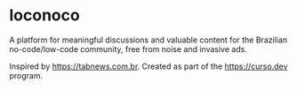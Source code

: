 # loconoco

A platform for meaningful discussions and valuable content for the Brazilian no-code/low-code community, free from noise and invasive ads.

Inspired by https://tabnews.com.br. Created as part of the https://curso.dev program.
